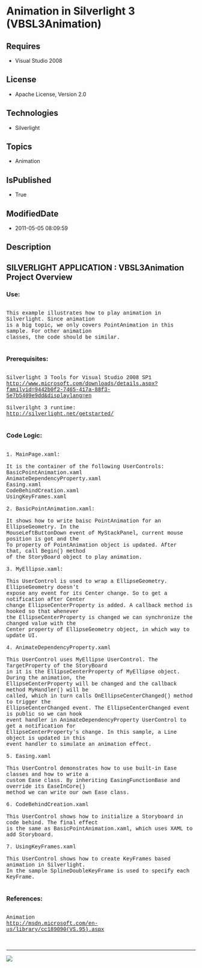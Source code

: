 # Animation in Silverlight 3 (VBSL3Animation)
## Requires
* Visual Studio 2008
## License
* Apache License, Version 2.0
## Technologies
* Silverlight
## Topics
* Animation
## IsPublished
* True
## ModifiedDate
* 2011-05-05 08:09:59
## Description

<p style="font-family:Courier New"></p>
<h2>SILVERLIGHT APPLICATION : VBSL3Animation Project Overview</h2>
<p style="font-family:Courier New"></p>
<h3>Use:</h3>
<p style="font-family:Courier New"><br>
This example illustrates how to play animation in Silverlight. Since animation<br>
is a big topic, we only covers PointAnimation in this sample. For other animation<br>
classes, the code should be similar.<br>
<br>
</p>
<h3>Prerequisites:</h3>
<p style="font-family:Courier New"><br>
Silverlight 3 Tools for Visual Studio 2008 SP1<br>
<a target="_blank" href="http://www.microsoft.com/downloads/details.aspx?familyid=9442b0f2-7465-417a-88f3-5e7b5409e9dd&displaylang=en">http://www.microsoft.com/downloads/details.aspx?familyid=9442b0f2-7465-417a-88f3-5e7b5409e9dd&displaylang=en</a><br>
<br>
Silverilght 3 runtime:<br>
<a target="_blank" href="http://silverlight.net/getstarted/">http://silverlight.net/getstarted/</a><br>
<br>
</p>
<h3>Code Logic:</h3>
<p style="font-family:Courier New"><br>
1. MainPage.xaml:<br>
<br>
It is the container of the following UserControls:<br>
BasicPointAnimation.xaml<br>
AnimateDependencyProperty.xaml<br>
Easing.xaml<br>
CodeBehindCreation.xaml<br>
UsingKeyFrames.xaml<br>
<br>
2. BasicPointAnimation.xaml:<br>
<br>
It shows how to write baisc PointAnimation for an EllipseGeometry. In the<br>
MouseLeftButtonDown event of MyStackPanel, current mouse position is got and the<br>
To property of PointAnimation object is updated. After that, call Begin() method<br>
of the StoryBoard object to play animation.<br>
<br>
3. MyEllipse.xaml:<br>
<br>
This UserControl is used to wrap a EllipseGeometry. EllipseGeometry doesn't<br>
expose any event for its Center change. So to get a notification after Center<br>
change EllipseCenterProperty is added. A callback method is hooked so that whenever<br>
the EllipseCenterProperty is changed we can synchronize the changed value with the<br>
Center property of EllipseGeometry object, in which way to update UI.<br>
<br>
4. AnimateDependencyProperty.xaml<br>
<br>
This UserControl uses MyEllipse UserControl. The TargetProperty of the StoryBoard<br>
in it is the EllipseCenterProperty of MyEllipse object. During the animation, the<br>
EllipseCenterProperty will be changed and the callback method MyHandler() will be
<br>
called, which in turn calls OnEllipseCenterChanged() method to trigger the <br>
EllipseCenterChanged event. The EllipseCenterChanged event is public so we can hook<br>
event handler in AnimateDependencyProperty UserControl to get a notification for <br>
EllipseCenterProperty's change. In this sample, a Line object is updated in this<br>
event handler to simulate an animation effect.<br>
<br>
5. Easing.xaml<br>
<br>
This UserControl demonstrates how to use built-in Ease classes and how to write a<br>
custom Ease class. By inheriting EasingFunctionBase and override its EaseInCore()<br>
method we can write our own Ease class.<br>
<br>
6. CodeBehindCreation.xaml<br>
<br>
This UserControl shows how to initialize a Storyboard in code behind. The final effect<br>
is the same as BasicPointAnimation.xaml, which uses XAML to add Storyboard.<br>
<br>
7. UsingKeyFrames.xaml<br>
<br>
This UserControl shows how to create KeyFrames based animation in Silverlight.<br>
In the sample SplineDoubleKeyFrame is used to specify each KeyFrame.<br>
<br>
</p>
<h3>References:</h3>
<p style="font-family:Courier New"><br>
Animation<br>
<a target="_blank" href="http://msdn.microsoft.com/en-us/library/cc189090(VS.95).aspx">http://msdn.microsoft.com/en-us/library/cc189090(VS.95).aspx</a><br>
<br>
<br>
</p>
<hr>
<div><a href="http://go.microsoft.com/?linkid=9759640" style="margin-top:3px"><img src="http://bit.ly/onecodelogo">
</a></div>
